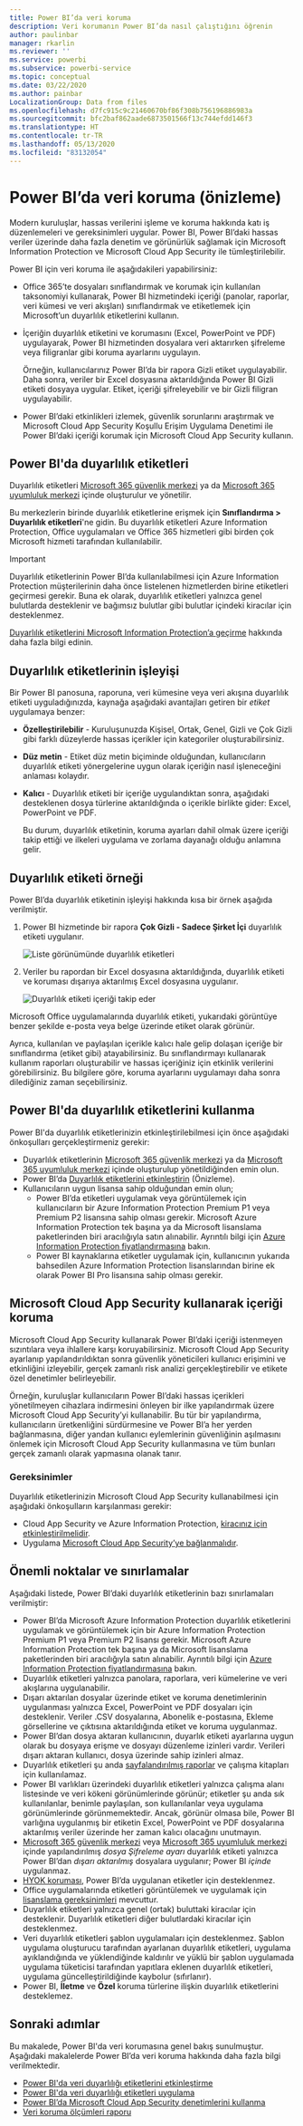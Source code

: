 ```yaml
---
title: Power BI’da veri koruma
description: Veri korumanın Power BI’da nasıl çalıştığını öğrenin
author: paulinbar
manager: rkarlin
ms.reviewer: ''
ms.service: powerbi
ms.subservice: powerbi-service
ms.topic: conceptual
ms.date: 03/22/2020
ms.author: painbar
LocalizationGroup: Data from files
ms.openlocfilehash: d7fc915c9c21460670bf86f308b756196886983a
ms.sourcegitcommit: bfc2baf862aade6873501566f13c744efdd146f3
ms.translationtype: HT
ms.contentlocale: tr-TR
ms.lasthandoff: 05/13/2020
ms.locfileid: "83132054"
---
```

# <a name="data-protection-in-power-bi-preview"></a>Power BI’da veri koruma (önizleme)

Modern kuruluşlar, hassas verilerini işleme ve koruma hakkında katı iş düzenlemeleri ve gereksinimleri uygular. Power BI, Power BI’daki hassas veriler üzerinde daha fazla denetim ve görünürlük sağlamak için Microsoft Information Protection ve Microsoft Cloud App Security ile tümleştirilebilir. 

Power BI için veri koruma ile aşağıdakileri yapabilirsiniz:

* Office 365’te dosyaları sınıflandırmak ve korumak için kullanılan taksonomiyi kullanarak, Power BI hizmetindeki içeriği (panolar, raporlar, veri kümesi ve veri akışları) sınıflandırmak ve etiketlemek için Microsoft’un duyarlılık etiketlerini kullanın. 

* İçeriğin duyarlılık etiketini ve korumasını (Excel, PowerPoint ve PDF) uygulayarak, Power BI hizmetinden dosyalara veri aktarırken şifreleme veya filigranlar gibi koruma ayarlarını uygulayın. 

  Örneğin, kullanıcılarınız Power BI’da bir rapora Gizli etiket uygulayabilir. Daha sonra, veriler bir Excel dosyasına aktarıldığında Power BI Gizli etiketi dosyaya uygular. Etiket, içeriği şifreleyebilir ve bir Gizli filigran uygulayabilir.

* Power BI’daki etkinlikleri izlemek, güvenlik sorunlarını araştırmak ve Microsoft Cloud App Security Koşullu Erişim Uygulama Denetimi ile Power BI’daki içeriği korumak için Microsoft Cloud App Security kullanın. 

## <a name="sensitivity-labels-in-power-bi"></a>Power BI'da duyarlılık etiketleri

Duyarlılık etiketleri [Microsoft 365 güvenlik merkezi](https://security.microsoft.com/) ya da [Microsoft 365 uyumluluk merkezi](https://compliance.microsoft.com/) içinde oluşturulur ve yönetilir.

Bu merkezlerin birinde duyarlılık etiketlerine erişmek için **Sınıflandırma > Duyarlılık etiketleri**'ne gidin. Bu duyarlılık etiketleri Azure Information Protection, Office uygulamaları ve Office 365 hizmetleri gibi birden çok Microsoft hizmeti tarafından kullanılabilir.

> [!IMPORTANT]
> Duyarlılık etiketlerinin Power BI’da kullanılabilmesi için Azure Information Protection müşterilerinin daha önce listelenen hizmetlerden birine etiketleri geçirmesi gerekir. Buna ek olarak, duyarlılık etiketleri yalnızca genel bulutlarda desteklenir ve bağımsız bulutlar gibi bulutlar içindeki kiracılar için desteklenmez.
>
> [Duyarlılık etiketlerini Microsoft Information Protection’a geçirme](https://docs.microsoft.com/azure/information-protection/configure-policy-migrate-labels) hakkında daha fazla bilgi edinin.

## <a name="how-sensitivity-labels-work"></a>Duyarlılık etiketlerinin işleyişi

Bir Power BI panosuna, raporuna, veri kümesine veya veri akışına duyarlılık etiketi uyguladığınızda, kaynağa aşağıdaki avantajları getiren bir *etiket* uygulamaya benzer:
* **Özelleştirilebilir** - Kuruluşunuzda Kişisel, Ortak, Genel, Gizli ve Çok Gizli gibi farklı düzeylerde hassas içerikler için kategoriler oluşturabilirsiniz.
* **Düz metin** - Etiket düz metin biçiminde olduğundan, kullanıcıların duyarlılık etiketi yönergelerine uygun olarak içeriğin nasıl işleneceğini anlaması kolaydır.
* **Kalıcı** - Duyarlılık etiketi bir içeriğe uygulandıktan sonra, aşağıdaki desteklenen dosya türlerine aktarıldığında o içerikle birlikte gider: Excel, PowerPoint ve PDF. 

  Bu durum, duyarlılık etiketinin, koruma ayarları dahil olmak üzere içeriği takip ettiği ve ilkeleri uygulama ve zorlama dayanağı olduğu anlamına gelir. 

## <a name="sensitivity-label-example"></a>Duyarlılık etiketi örneği 

Power BI’da duyarlılık etiketinin işleyişi hakkında kısa bir örnek aşağıda verilmiştir.

1. Power BI hizmetinde bir rapora **Çok Gizli - Sadece Şirket İçi** duyarlılık etiketi uygulanır.

   ![Liste görünümünde duyarlılık etiketleri](media/service-security-data-protection-overview/sensitivity-labels-overview-01.png)

2. Veriler bu rapordan bir Excel dosyasına aktarıldığında, duyarlılık etiketi ve koruması dışarıya aktarılmış Excel dosyasına uygulanır.

   ![Duyarlılık etiketi içeriği takip eder](media/service-security-data-protection-overview/sensitivity-labels-overview-02.png)

Microsoft Office uygulamalarında duyarlılık etiketi, yukarıdaki görüntüye benzer şekilde e-posta veya belge üzerinde etiket olarak görünür.

Ayrıca, kullanılan ve paylaşılan içerikle kalıcı hale gelip dolaşan içeriğe bir sınıflandırma (etiket gibi) atayabilirsiniz. Bu sınıflandırmayı kullanarak kullanım raporları oluşturabilir ve hassas içeriğiniz için etkinlik verilerini görebilirsiniz. Bu bilgilere göre, koruma ayarlarını uygulamayı daha sonra dilediğiniz zaman seçebilirsiniz.


## <a name="using-sensitivity-labels-in-power-bi"></a>Power BI'da duyarlılık etiketlerini kullanma

Power BI'da duyarlılık etiketlerinizin etkinleştirilebilmesi için önce aşağıdaki önkoşulları gerçekleştirmeniz gerekir: 

* Duyarlılık etiketlerinin [Microsoft 365 güvenlik merkezi](https://security.microsoft.com/) ya da [Microsoft 365 uyumluluk merkezi](https://compliance.microsoft.com/) içinde oluşturulup yönetildiğinden emin olun. 
* Power BI’da [Duyarlılık etiketlerini etkinleştirin](service-security-enable-data-sensitivity-labels.md) (Önizleme).
* Kullanıcıların uygun lisansa sahip olduğundan emin olun;
  * Power BI’da etiketleri uygulamak veya görüntülemek için kullanıcıların bir Azure Information Protection Premium P1 veya Premium P2 lisansına sahip olması gerekir. Microsoft Azure Information Protection tek başına ya da Microsoft lisanslama paketlerinden biri aracılığıyla satın alınabilir. Ayrıntılı bilgi için [Azure Information Protection fiyatlandırmasına](https://azure.microsoft.com/pricing/details/information-protection/) bakın.
  * Power BI kaynaklarına etiketler uygulamak için, kullanıcının yukarıda bahsedilen Azure Information Protection lisanslarından birine ek olarak Power BI Pro lisansına sahip olması gerekir. 

## <a name="protect-content-using-microsoft-cloud-app-security"></a>Microsoft Cloud App Security kullanarak içeriği koruma

Microsoft Cloud App Security kullanarak Power BI’daki içeriği istenmeyen sızıntılara veya ihlallere karşı koruyabilirsiniz. Microsoft Cloud App Security ayarlanıp yapılandırıldıktan sonra güvenlik yöneticileri kullanıcı erişimini ve etkinliğini izleyebilir, gerçek zamanlı risk analizi gerçekleştirebilir ve etikete özel denetimler belirleyebilir.

Örneğin, kuruluşlar kullanıcıların Power BI’daki hassas içerikleri yönetilmeyen cihazlara indirmesini önleyen bir ilke yapılandırmak üzere Microsoft Cloud App Security’yi kullanabilir. Bu tür bir yapılandırma, kullanıcıların üretkenliğini sürdürmesine ve Power BI’a her yerden bağlanmasına, diğer yandan kullanıcı eylemlerinin güvenliğinin aşılmasını önlemek için Microsoft Cloud App Security kullanmasına ve tüm bunları gerçek zamanlı olarak yapmasına olanak tanır. 

### <a name="requirements"></a>Gereksinimler

Duyarlılık etiketlerinizin Microsoft Cloud App Security kullanabilmesi için aşağıdaki önkoşulların karşılanması gerekir: 

* Cloud App Security ve Azure Information Protection, [kiracınız için etkinleştirilmelidir](https://docs.microsoft.com/cloud-app-security/azip-integration).
* Uygulama [Microsoft Cloud App Security’ye bağlanmalıdır](https://docs.microsoft.com/cloud-app-security/enable-instant-visibility-protection-and-governance-actions-for-your-apps).

## <a name="considerations-and-limitations"></a>Önemli noktalar ve sınırlamalar

Aşağıdaki listede, Power BI’daki duyarlılık etiketlerinin bazı sınırlamaları verilmiştir:

* Power BI’da Microsoft Azure Information Protection duyarlılık etiketlerini uygulamak ve görüntülemek için bir Azure Information Protection Premium P1 veya Premium P2 lisansı gerekir. Microsoft Azure Information Protection tek başına ya da Microsoft lisanslama paketlerinden biri aracılığıyla satın alınabilir. Ayrıntılı bilgi için [Azure Information Protection fiyatlandırmasına](https://azure.microsoft.com/pricing/details/information-protection/) bakın.
* Duyarlılık etiketleri yalnızca panolara, raporlara, veri kümelerine ve veri akışlarına uygulanabilir.
* Dışarı aktarılan dosyalar üzerinde etiket ve koruma denetimlerinin uygulanması yalnızca Excel, PowerPoint ve PDF dosyaları için desteklenir. Veriler .CSV dosyalarına, Abonelik e-postasına, Ekleme görsellerine ve çıktısına aktarıldığında etiket ve koruma uygulanmaz.
* Power BI’dan dosya aktaran kullanıcının, duyarlık etiketi ayarlarına uygun olarak bu dosyaya erişme ve dosyayı düzenleme izinleri vardır. Verileri dışarı aktaran kullanıcı, dosya üzerinde sahip izinleri almaz. 
* Duyarlılık etiketleri şu anda [sayfalandırılmış raporlar]( https://docs.microsoft.com/power-bi/paginated-reports-report-builder-power-bi) ve çalışma kitapları için kullanılamaz.
* Power BI varlıkları üzerindeki duyarlılık etiketleri yalnızca çalışma alanı listesinde ve veri kökeni görünümlerinde görünür; etiketler şu anda sık kullanılanlar, benimle paylaşılan, son kullanılanlar veya uygulama görünümlerinde görünmemektedir. Ancak, görünür olmasa bile, Power BI varlığına uygulanmış bir etiketin Excel, PowerPoint ve PDF dosyalarına aktarılmış veriler üzerinde her zaman kalıcı olacağını unutmayın.
* [Microsoft 365 güvenlik merkezi](https://security.microsoft.com/) veya [Microsoft 365 uyumluluk merkezi](https://compliance.microsoft.com/) içinde yapılandırılmış *dosya Şifreleme ayarı* duyarlılık etiketi yalnızca Power BI’dan *dışarı aktarılmış* dosyalara uygulanır; Power BI *içinde* uygulanmaz.
* [HYOK koruması](https://docs.microsoft.com/azure/information-protection/configure-adrms-restrictions), Power BI’da uygulanan etiketler için desteklenmez.
* Office uygulamalarında etiketleri görüntülemek ve uygulamak için [lisanslama gereksinimleri](https://docs.microsoft.com/microsoft-365/compliance/get-started-with-sensitivity-labels#subscription-and-licensing-requirements-for-sensitivity-labels) mevcuttur.
* Duyarlılık etiketleri yalnızca genel (ortak) buluttaki kiracılar için desteklenir. Duyarlılık etiketleri diğer bulutlardaki kiracılar için desteklenmez.
* Veri duyarlılık etiketleri şablon uygulamaları için desteklenmez. Şablon uygulama oluşturucu tarafından ayarlanan duyarlılık etiketleri, uygulama ayıklandığında ve yüklendiğinde kaldırılır ve yüklü bir şablon uygulamada uygulama tüketicisi tarafından yapıtlara eklenen duyarlılık etiketleri, uygulama güncelleştirildiğinde kaybolur (sıfırlanır).
* Power BI, **İletme** ve **Özel** koruma türlerine ilişkin duyarlılık etiketlerini desteklemez.

## <a name="next-steps"></a>Sonraki adımlar

Bu makalede, Power BI'da veri korumasına genel bakış sunulmuştur. Aşağıdaki makalelerde Power BI’da veri koruma hakkında daha fazla bilgi verilmektedir. 

* [Power BI'da veri duyarlılığı etiketlerini etkinleştirme](service-security-enable-data-sensitivity-labels.md)
* [Power BI'da veri duyarlılığı etiketleri uygulama](../collaborate-share/service-security-apply-data-sensitivity-labels.md)
* [Power BI’da Microsoft Cloud App Security denetimlerini kullanma](service-security-using-microsoft-cloud-app-security-controls.md)
* [Veri koruma ölçümleri raporu](service-security-data-protection-metrics-report.md)